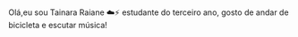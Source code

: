 Olá,eu sou Tainara Raiane :cloud::zap:
estudante do terceiro ano, gosto de andar de bicicleta e escutar música!
